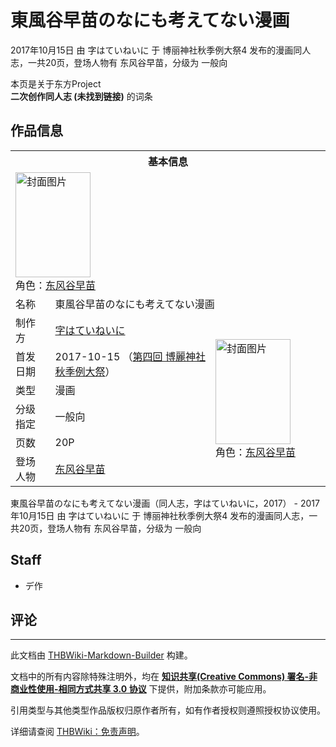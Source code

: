 # 東風谷早苗のなにも考えてない漫画

<!-- source html: G:\repos\THBWiki-Markdown-Builder\THBWikiMarkdown\Temp\main\0\06\ns0%3A%E6%9D%B1%E9%A2%A8%E8%B0%B7%E6%97%A9%E8%8B%97%E3%81%AE%E3%81%AA%E3%81%AB%E3%82%82%E8%80%83%E3%81%88%E3%81%A6%E3%81%AA%E3%81%84%E6%BC%AB%E7%94%BB.html -->

2017年10月15日 由 字はていねいに 于 博丽神社秋季例大祭4 发布的漫画同人志，一共20页，登场人物有 东风谷早苗，分级为 一般向

本页是关于东方Project  
 **二次创作同人志 (未找到链接)** 的词条
## 作品信息

<table><tbody><tr><th colspan="3">基本信息</th></tr><tr><td class="cover-artwork-mobile" colspan="2"><a href="./文件-東風谷早苗のなにも考えてない漫画封面.jpg.md" class="image" title="封面图片"><img alt="封面图片" src="https://upload.thwiki.cc/thumb/6/6e/%E6%9D%B1%E9%A2%A8%E8%B0%B7%E6%97%A9%E8%8B%97%E3%81%AE%E3%81%AA%E3%81%AB%E3%82%82%E8%80%83%E3%81%88%E3%81%A6%E3%81%AA%E3%81%84%E6%BC%AB%E7%94%BB%E5%B0%81%E9%9D%A2.jpg/120px-%E6%9D%B1%E9%A2%A8%E8%B0%B7%E6%97%A9%E8%8B%97%E3%81%AE%E3%81%AA%E3%81%AB%E3%82%82%E8%80%83%E3%81%88%E3%81%A6%E3%81%AA%E3%81%84%E6%BC%AB%E7%94%BB%E5%B0%81%E9%9D%A2.jpg" decoding="async" loading="lazy" width="120" height="168" srcset="https://upload.thwiki.cc/thumb/6/6e/%E6%9D%B1%E9%A2%A8%E8%B0%B7%E6%97%A9%E8%8B%97%E3%81%AE%E3%81%AA%E3%81%AB%E3%82%82%E8%80%83%E3%81%88%E3%81%A6%E3%81%AA%E3%81%84%E6%BC%AB%E7%94%BB%E5%B0%81%E9%9D%A2.jpg/180px-%E6%9D%B1%E9%A2%A8%E8%B0%B7%E6%97%A9%E8%8B%97%E3%81%AE%E3%81%AA%E3%81%AB%E3%82%82%E8%80%83%E3%81%88%E3%81%A6%E3%81%AA%E3%81%84%E6%BC%AB%E7%94%BB%E5%B0%81%E9%9D%A2.jpg 1.5x, https://upload.thwiki.cc/thumb/6/6e/%E6%9D%B1%E9%A2%A8%E8%B0%B7%E6%97%A9%E8%8B%97%E3%81%AE%E3%81%AA%E3%81%AB%E3%82%82%E8%80%83%E3%81%88%E3%81%A6%E3%81%AA%E3%81%84%E6%BC%AB%E7%94%BB%E5%B0%81%E9%9D%A2.jpg/240px-%E6%9D%B1%E9%A2%A8%E8%B0%B7%E6%97%A9%E8%8B%97%E3%81%AE%E3%81%AA%E3%81%AB%E3%82%82%E8%80%83%E3%81%88%E3%81%A6%E3%81%AA%E3%81%84%E6%BC%AB%E7%94%BB%E5%B0%81%E9%9D%A2.jpg 2x" data-file-width="858" data-file-height="1200"></a><div class="cover-char">角色：<a href="./东风谷早苗.md" title="东风谷早苗">东风谷早苗</a></div></td>
</tr><tr><td class="label">名称</td><td colspan="2"> 東風谷早苗のなにも考えてない漫画 </td></tr><tr><td class="label">制作方</td><td><a href="./字はていねいに.md" title="字はていねいに">字はていねいに</a></td><td class="cover-artwork" rowspan="6" style="min-width:168px;"><a href="./文件-東風谷早苗のなにも考えてない漫画封面.jpg.md" class="image" title="封面图片"><img alt="封面图片" src="https://upload.thwiki.cc/thumb/6/6e/%E6%9D%B1%E9%A2%A8%E8%B0%B7%E6%97%A9%E8%8B%97%E3%81%AE%E3%81%AA%E3%81%AB%E3%82%82%E8%80%83%E3%81%88%E3%81%A6%E3%81%AA%E3%81%84%E6%BC%AB%E7%94%BB%E5%B0%81%E9%9D%A2.jpg/120px-%E6%9D%B1%E9%A2%A8%E8%B0%B7%E6%97%A9%E8%8B%97%E3%81%AE%E3%81%AA%E3%81%AB%E3%82%82%E8%80%83%E3%81%88%E3%81%A6%E3%81%AA%E3%81%84%E6%BC%AB%E7%94%BB%E5%B0%81%E9%9D%A2.jpg" decoding="async" loading="lazy" width="120" height="168" srcset="https://upload.thwiki.cc/thumb/6/6e/%E6%9D%B1%E9%A2%A8%E8%B0%B7%E6%97%A9%E8%8B%97%E3%81%AE%E3%81%AA%E3%81%AB%E3%82%82%E8%80%83%E3%81%88%E3%81%A6%E3%81%AA%E3%81%84%E6%BC%AB%E7%94%BB%E5%B0%81%E9%9D%A2.jpg/180px-%E6%9D%B1%E9%A2%A8%E8%B0%B7%E6%97%A9%E8%8B%97%E3%81%AE%E3%81%AA%E3%81%AB%E3%82%82%E8%80%83%E3%81%88%E3%81%A6%E3%81%AA%E3%81%84%E6%BC%AB%E7%94%BB%E5%B0%81%E9%9D%A2.jpg 1.5x, https://upload.thwiki.cc/thumb/6/6e/%E6%9D%B1%E9%A2%A8%E8%B0%B7%E6%97%A9%E8%8B%97%E3%81%AE%E3%81%AA%E3%81%AB%E3%82%82%E8%80%83%E3%81%88%E3%81%A6%E3%81%AA%E3%81%84%E6%BC%AB%E7%94%BB%E5%B0%81%E9%9D%A2.jpg/240px-%E6%9D%B1%E9%A2%A8%E8%B0%B7%E6%97%A9%E8%8B%97%E3%81%AE%E3%81%AA%E3%81%AB%E3%82%82%E8%80%83%E3%81%88%E3%81%A6%E3%81%AA%E3%81%84%E6%BC%AB%E7%94%BB%E5%B0%81%E9%9D%A2.jpg 2x" data-file-width="858" data-file-height="1200"></a><div class="cover-char">角色：<a href="./东风谷早苗.md" title="东风谷早苗">东风谷早苗</a></div></td>
</tr><tr><td class="label">首发日期</td><td>2017-10-15&#160;（<a href="/展会作品列表?e=%E5%8D%9A%E4%B8%BD%E7%A5%9E%E7%A4%BE%E7%A7%8B%E5%AD%A3%E4%BE%8B%E5%A4%A7%E7%A5%AD%234">第四回 博麗神社秋季例大祭</a>）</td></tr><tr><td class="label">类型</td><td>漫画</td></tr><tr><td class="label">分级指定</td><td>一般向</td></tr><tr><td class="label">页数</td><td>20P</td></tr><tr><td class="label">登场人物</td><td><a href="./东风谷早苗.md" title="东风谷早苗">东风谷早苗</a></td></tr></tbody></table>

東風谷早苗のなにも考えてない漫画（同人志，字はていねいに，2017） - 2017年10月15日 由 字はていねいに 于 博丽神社秋季例大祭4 发布的漫画同人志，一共20页，登场人物有 东风谷早苗，分级为 一般向
## Staff
- デ作

## 评论




---

此文档由 [THBWiki-Markdown-Builder](https://github.com/Delsin-Yu/THBWiki-Markdown-Builder) 构建。

文档中的所有内容除特殊注明外，均在 [**知识共享(Creative Commons) 署名-非商业性使用-相同方式共享 3.0 协议**](https://creativecommons.org/licenses/by-sa/3.0/deed.zh-hans) 下提供，附加条款亦可能应用。

引用类型与其他类型作品版权归原作者所有，如有作者授权则遵照授权协议使用。

详细请查阅 [THBWiki：免责声明](https://thbwiki.cc/THBWiki:%E5%85%8D%E8%B4%A3%E5%A3%B0%E6%98%8E)。

